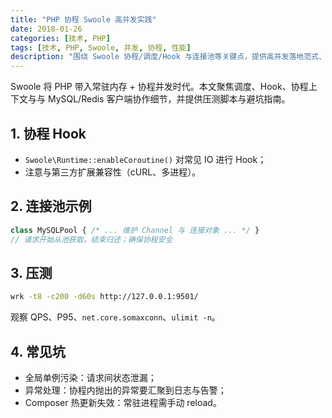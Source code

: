 ```yaml
---
title: "PHP 协程 Swoole 高并发实践"
date: 2018-01-26
categories: [技术, PHP]
tags: [技术, PHP, Swoole, 并发, 协程, 性能]
description: "围绕 Swoole 协程/调度/Hook 与连接池等关键点，提供高并发落地范式、压测方法与避坑清单。"
---
```


Swoole 将 PHP 带入常驻内存 + 协程并发时代。本文聚焦调度、Hook、协程上下文与与 MySQL/Redis 客户端协作细节，并提供压测脚本与避坑指南。

## 1. 协程 Hook
- `Swoole\Runtime::enableCoroutine()` 对常见 IO 进行 Hook；
- 注意与第三方扩展兼容性（cURL、多进程）。

## 2. 连接池示例
```php
class MySQLPool { /* ... 维护 Channel 与 连接对象 ... */ }
// 请求开始从池获取，结束归还；确保协程安全
```

## 3. 压测
```bash
wrk -t8 -c200 -d60s http://127.0.0.1:9501/
```
观察 QPS、P95、`net.core.somaxconn`、`ulimit -n`。

## 4. 常见坑
- 全局单例污染：请求间状态泄漏；
- 异常处理：协程内抛出的异常要汇聚到日志与告警；
- Composer 热更新失效：常驻进程需手动 reload。

